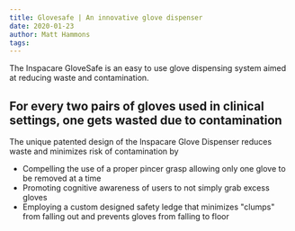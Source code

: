 ```yaml
---
title: Glovesafe | An innovative glove dispenser
date: 2020-01-23
author: Matt Hammons
tags:
---
```


The Inspacare GloveSafe is an easy to use glove dispensing system aimed at reducing waste and contamination. <!--more-->

## For every two pairs of gloves used in clinical settings, one gets wasted due to contamination

The unique patented design of the lnspacare Glove Dispenser reduces waste and minimizes risk of contamination by

- Compelling the use of a proper pincer grasp allowing only one glove to be removed at a time
- Promoting cognitive awareness of users to not simply grab excess gloves
- Employing a custom designed safety ledge that minimizes "clumps" from falling out and prevents gloves from falling to floor
